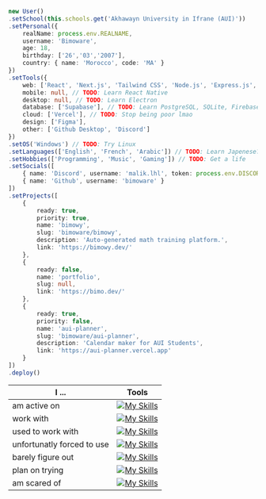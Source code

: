 ```ts
new User()
.setSchool(this.schools.get('Akhawayn University in Ifrane (AUI)'))
.setPersonal({
    realName: process.env.REALNAME,
    username: 'Bimoware',
    age: 18,
    birthday: ['26','03','2007'],
    country: { name: 'Morocco', code: 'MA' }
})
.setTools({
    web: ['React', 'Next.js', 'Tailwind CSS', 'Node.js', 'Express.js','shadcn/ui],
    mobile: null, // TODO: Learn React Native
    desktop: null, // TODO: Learn Electron
    database: ['Supabase'], // TODO: Learn PostgreSQL, SQLite, Firebase..
    cloud: ['Vercel'], // TODO: Stop being poor lmao
    design: ['Figma'],
    other: ['Github Desktop', 'Discord']
})
.setOS('Windows') // TODO: Try Linux
.setLanguages(['English', 'French', 'Arabic']) // TODO: Learn Japenese?
.setHobbies(['Programming', 'Music', 'Gaming']) // TODO: Get a life
.setSocials([
    { name: 'Discord', username: 'malik.lhl', token: process.env.DISCORD_TOKEN },
    { name: 'Github', username: 'bimoware' }
])
.setProjects([
    {
        ready: true,
        priority: true,
        name: 'bimowy',
        slug: 'bimoware/bimowy',
        description: 'Auto-generated math training platform.',
        link: 'https://bimowy.dev/'
    },
    {
        ready: false,
        name: 'portfolio',
        slug: null,
        link: 'https://bimo.dev/'
    },
    {
        ready: true,
        priority: false,
        name: 'aui-planner',
        slug: 'bimoware/aui-planner',
        description: 'Calendar maker for AUI Students',
        link: 'https://aui-planner.vercel.app'
    }
])
.deploy()
```
<div align="center">

| I ... | Tools |
| - | - |
| am active on | [![My Skills](https://go-skill-icons.vercel.app/api/icons?i=stackoverflow,github,instagram&theme=dark&perline=15)](https://skillicons.dev) |
| work with | [![My Skills](https://go-skill-icons.vercel.app/api/icons?i=vercel,git,npm,next,discord,discordjs,svg,nodejs,pygame,py,react,tailwind,ts,vscode,canva&theme=dark&perline=15)](https://skillicons.dev) |
| used to work with | [![My Skills](https://go-skill-icons.vercel.app/api/icons?i=sqlite,css,html,obsidian,notion,sublime,nextjs,materialui,vscodium,mongodb,notion,opencv,replit&theme=dark&perline=15)](https://skillicons.dev) |
| unfortunatly forced to use | [![My Skills](https://go-skill-icons.vercel.app/api/icons?i=windows,chrome,chromium&theme=dark&perline=15)](https://skillicons.dev) |
| barely figure out | [![My Skills](https://go-skill-icons.vercel.app/api/icons?i=mysql,regex,latex,figma,robloxstudio,supabase&theme=dark&perline=15)](https://skillicons.dev) |
| plan on trying | [![My Skills](https://go-skill-icons.vercel.app/api/icons?i=bun,deno,electron,express,firebase,go,java,lua,ruby,sass,svelte,swift,androidstudio,arcbrowser&theme=dark&perline=15)](https://skillicons.dev) |
| am scared of | [![My Skills](https://go-skill-icons.vercel.app/api/icons?i=angular,latex,c,cs,cpp,godot,graphql,netlify,flutter,desmos,bootstrap,dotnet,figma,kotlin,neovim,nim,pnpm,postgres,rust,threejs&theme=dark&perline=15)](https://skillicons.dev) |
</div>
